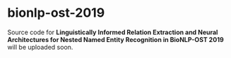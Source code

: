 # bionlp-ost-2019

Source code for **Linguistically Informed Relation Extraction and Neural Architectures for
Nested Named Entity Recognition in BioNLP-OST 2019** will be uploaded soon.
